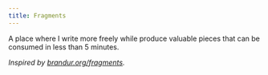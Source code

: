 ```yaml
---
title: Fragments
---
```


A place where I write more freely while produce valuable pieces
that can be consumed in less than 5 minutes.

_Inspired by [brandur.org/fragments](https://brandur.org/fragments)._
